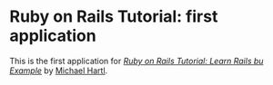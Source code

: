 # Ruby on Rails Tutorial: first application

This is the first application for
[*Ruby on Rails Tutorial: Learn Rails bu Example*](http://railstutorial.org/) by [Michael Hartl](http://michaelhartl.com/).
